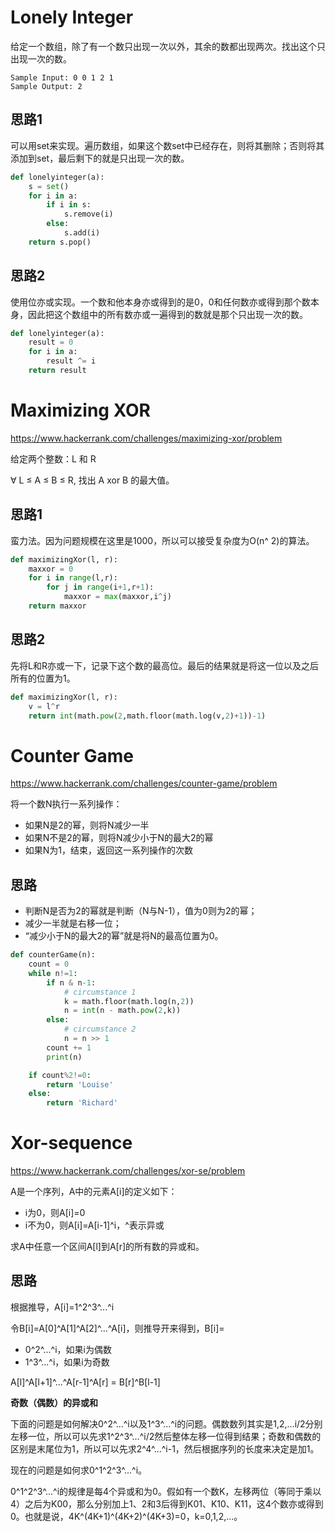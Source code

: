 # Lonely Integer

给定一个数组，除了有一个数只出现一次以外，其余的数都出现两次。找出这个只出现一次的数。

```
Sample Input: 0 0 1 2 1
Sample Output: 2
```

## 思路1

可以用set来实现。遍历数组，如果这个数set中已经存在，则将其删除；否则将其添加到set，最后剩下的就是只出现一次的数。

```python
def lonelyinteger(a):
    s = set()
    for i in a:
        if i in s:
            s.remove(i)
        else:
            s.add(i)
    return s.pop()
```

## 思路2

使用位亦或实现。一个数和他本身亦或得到的是0，0和任何数亦或得到那个数本身，因此把这个数组中的所有数亦或一遍得到的数就是那个只出现一次的数。

```python
def lonelyinteger(a):
    result = 0
    for i in a:
        result ^= i
    return result
```

# Maximizing XOR

https://www.hackerrank.com/challenges/maximizing-xor/problem

给定两个整数：L 和 R

∀ L ≤ A ≤ B ≤ R, 找出 A xor B 的最大值。

## 思路1

蛮力法。因为问题规模在这里是1000，所以可以接受复杂度为O(n^ 2)的算法。

```python
def maximizingXor(l, r):
    maxxor = 0
    for i in range(l,r):
        for j in range(i+1,r+1):
            maxxor = max(maxxor,i^j)
    return maxxor
```

## 思路2

先将L和R亦或一下，记录下这个数的最高位。最后的结果就是将这一位以及之后所有的位置为1。

```python
def maximizingXor(l, r):
    v = l^r
    return int(math.pow(2,math.floor(math.log(v,2)+1))-1)
```

# Counter Game

https://www.hackerrank.com/challenges/counter-game/problem

将一个数N执行一系列操作：

- 如果N是2的幂，则将N减少一半
- 如果N不是2的幂，则将N减少小于N的最大2的幂
- 如果N为1，结束，返回这一系列操作的次数

## 思路

- 判断N是否为2的幂就是判断（N与N-1），值为0则为2的幂；
- 减少一半就是右移一位；
- “减少小于N的最大2的幂”就是将N的最高位置为0。

```python
def counterGame(n):
    count = 0
    while n!=1:
        if n & n-1:
            # circumstance 1
            k = math.floor(math.log(n,2))
            n = int(n - math.pow(2,k))
        else:
            # circumstance 2
            n = n >> 1
        count += 1
        print(n)

    if count%2!=0:
        return 'Louise'
    else:
        return 'Richard'
```

# Xor-sequence

https://www.hackerrank.com/challenges/xor-se/problem

A是一个序列，A中的元素A[i]的定义如下：

- i为0，则A[i]=0
- i不为0，则A[i]=A[i-1]^i，^表示异或

求A中任意一个区间A[l]到A[r]的所有数的异或和。

## 思路

根据推导，A[i]=1^2^3^...^i

令B[i]=A[0]^A[1]^A[2]^...^A[i]，则推导开来得到，B[i]=

- 0^2^...^i，如果i为偶数
- 1^3^...^i，如果i为奇数

A[l]^A[l+1]^...^A[r-1]^A[r] = B[r]^B[l-1]

**奇数（偶数）的异或和**

下面的问题是如何解决0^2^...^i以及1^3^...^i的问题。偶数数列其实是1,2,...i/2分别左移一位，所以可以先求1^2^3^...^i/2然后整体左移一位得到结果；奇数和偶数的区别是末尾位为1，所以可以先求2^4^...^i-1，然后根据序列的长度来决定是加1。

现在的问题是如何求0^1^2^3^...^i。

0^1^2^3^...^i的规律是每4个异或和为0。假如有一个数K，左移两位（等同于乘以4）之后为K00，那么分别加上1、2和3后得到K01、K10、K11，这4个数亦或得到0。也就是说，4K^(4K+1)^(4K+2)^(4K+3)=0，k=0,1,2,...。




